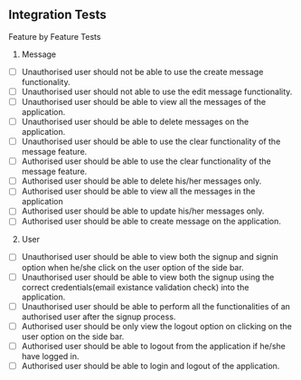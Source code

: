 ## Integration Tests

Feature by Feature Tests

1. Message
- [ ] Unauthorised user should not be able to use the create message functionality.
- [ ] Unauthorised user should not able to use the edit message functionality.
- [ ] Unauthorised user should be able to view all the messages of the application.
- [ ] Unauthorised user should be able to delete messages on the application.
- [ ] Unauthorised user should be able to use the clear functionality of the message feature.
- [ ] Authorised user should be able to use the clear functionality of the message feature.
- [ ] Authorised user should be able to delete his/her messages only.
- [ ] Authorised user should be able to view all the messages in the application 
- [ ] Authorised user should be able to update his/her messages only.
- [ ] Authorised user should be able to create message on the application.

2. User
- [ ] Unauthorised user should be able to view both the signup and signin option when he/she click on the user option of the side bar.
- [ ] Unauthorised user should be able to view both the signup using the correct credentials(email existance validation check) into the application.
- [ ] Unauthorised user should be able to perform all the functionalities of an authorised user after the signup process.
- [ ] Authorised user should be only view the logout option on clicking on the user option on the side bar.
- [ ] Authorised user should be able to logout from the application if he/she have logged in.
- [ ] Authorised user should be able to login and logout of the application.
